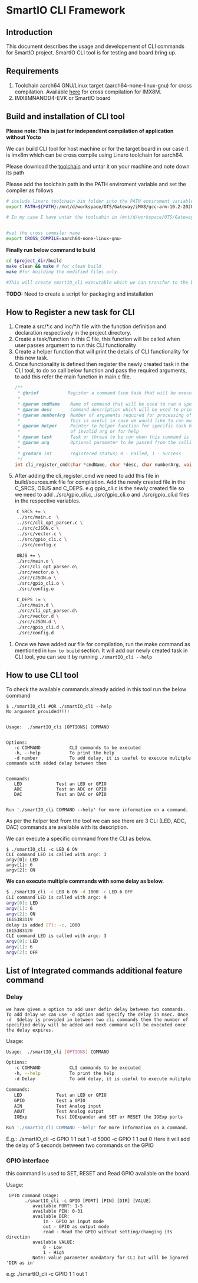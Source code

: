 # SmartIO CLI Framework

## Introduction
This document describes the usage and developement of CLI commands for SmartIO project. SmartIO CLI tool is for testing and board bring up.

## Requirements
1. Toolchain aarch64 GNU/Linux target (aarch64-none-linux-gnu) for cross compilation. Available [here](https://developer.arm.com/tools-and-software/open-source-software/developer-tools/gnu-toolchain/gnu-a/downloads) for cross compilation for IMX8M.
1. IMX8MNANOD4-EVK or SmartIO board


## Build and installation of CLI tool 

**Please note: This is just for independent compilation of application without Yocto**

We can build CLI tool for host machine or for the target board in our case it is imx8m which can be cross compile using Linaro toolchain for aarch64.

Please download the [toolchain](https://developer.arm.com/tools-and-software/open-source-software/developer-tools/gnu-toolchain/gnu-a/downloads) and untar it on your machine and note down its path

Please add the toolchain path in the PATH enviroment variable and set the compiler as follows

```bash
# include linaro toolchain bin folder into the PATH enviroment variable
export PATH=${PATH}:/mnt/d/workspace/OTS/Gateway/iMX8/gcc-arm-10.2-2020.11-x86_64-aarch64-none-linux-gnu/bin

# In my case I have untar the toolcahin in /mnt/d/workspace/OTS/Gateway/iMX8/gcc-arm-10.2-2020.11-x86_64-aarch64-none-linux-gnu folder


#set the cross compiler name
export CROSS_COMPILE=aarch64-none-linux-gnu-

```

**Finally run below command to build**
```bash
cd $project_dir/build
make clean && make # for clean build
make #for building the modified files only.

#This will create smartIO_cli executable which we can transfer to the board and run for board bring up and testing 
```


**TODO:** Need to create a script for packaging and installation

## How to Register a new task for CLI 
1. Create a src/\*.c and inc/\*.h file with the function definition and declaration respectively in the project directory. 
1. Create a task/function in this C file, this function will be called when user passes argument to run this CLI functionality
1. Create a helper function that will print the details of CLI functionality for this new task. 
1. Once functionality is defined then register the newly created task in the CLI tool, to do so call below function and pass the required arguments, to add this refer the main function in main.c file.
    ```c
    /**
     * @brief           Register a command line task that will be executed by cli
     * 
     * @param cmdName    Name of command that will be used to run a specific task from command line      
     * @param desc       Command description which will be used to print in helper
     * @param numberArg  Number of arguments required for processing of this task. 
     *                   This is useful in case we would like to run multiple commands in single execution
     * @param helper     Pointer to helper function for specific task help print, it will be called in case
     *                   of invalid arg or for help  
     * @param task       Task or thread to be run when this command is executed from command line
     * @param arg        Optional parameter to be passed from the calling of the task
     * 
     * @return int       registered status; 0 - Failed, 1 - Success
     */
    int cli_register_cmd(char *cmdName, char *desc, char numberArg, void *helper, void *task, void *arg );
    ```
1. After adding the cli_register_cmd we need to add this file in build/sources.mk file for compilation. Add the newly created file in the C_SRCS, OBJS and C_DEPS. e.g gpio_cli.c is the newly created file so we need to add ../src/gpio_cli.c, ./src/gpio_cli.o and ./src/gpio_cli.d files in the respective variables.
```bash
    C_SRCS += \
    ../src/main.c  \
    ../src/cli_opt_parser.c \
    ../src/cJSON.c \
    ../src/vector.c \
    ../src/gpio_cli.c \
    ../src/config.c 
    
    OBJS += \
    ./src/main.o \
    ./src/cli_opt_parser.o\
    ./src/vector.o \
    ./src/cJSON.o \
    ./src/gpio_cli.o \
    ./src/config.o 
    
    C_DEPS := \
    ./src/main.d \
    ./src/cli_opt_parser.d\
    ./src/vector.d \
    ./src/cJSON.d \
    ./src/gpio_cli.d \
    ./src/config.d 
```
1. Once we have added our file for compilation, run the make command as mentioned in `how to build` section. It will add our newly created task in CLI tool, you can see it by running `./smartIO_cli --help`



## How to use CLI tool
To check the available commands already added in this tool run the below command 
```
$ ./smartIO_cli #OR ./smartIO_cli --help  
No argument provided!!!!
 
 
Usage:  ./smartIO_cli [OPTIONS] COMMAND

 
Options: 
   -c COMMAND           CLI commands to be executed
   -h, --help           To print the help 
   -d number            To add delay, it is useful to execute mulitple commands with added delay between them
 
 
Commands: 
   LED             Test an LED or GPIO 
   ADC             Test an ADC or GPIO 
   DAC             Test an DAC or GPIO

 
Run './smartIO_cli COMMAND --help' for more information on a command.
```
 
As per the helper text from the tool we can see there are 3 CLI (LED, ADC, DAC) commands are available with its description.

We can execute a specific command from the CLI as below.
```
$ ./smartIO_cli -c LED 6 ON
CLI command LED is called with argc: 3
argv[0]: LED
argv[1]: 6
argv[2]: ON
```

**We can execute multiple commands with some delay as below.**
```bash
$ ./smartIO_cli -c LED 6 ON -d 1000 -c LED 6 OFF
CLI command LED is called with argc: 9
argv[0]: LED
argv[1]: 6
argv[2]: ON
1615383119
delay is added [7]: -c, 1000
1615383120
CLI command LED is called with argc: 3
argv[0]: LED
argv[1]: 6
argv[2]: OFF
```


## List of Integrated commands additional feature command


### Delay
    we have given a option to add user defin delay between two commands. To add delay we can use -d option and specify the delay in msec. Once -d  $delay is provided in between two cli commands then the number of specified delay will be added and next command will be executed once the delay expires.

Usage:

```bash
Usage:  ./smartIO_cli [OPTIONS] COMMAND

Options:
   -c COMMAND           CLI commands to be executed
   -h, --help           To print the help
   -d Delay             To add delay, it is useful to execute mulitple commands

Commands:
   LED             Test an LED or GPIO
   GPIO            Test a GPIO
   AIN             Test Analog input
   AOUT            Test Analog output
   IOExp           Test IOExpander and SET or RESET the IOExp ports

Run './smartIO_cli COMMAND --help' for more information on a command.
```
E.g.:  ./smartIO_cli -c GPIO 1 1 out 1 -d 5000 -c GPIO 1 1 out 0
        Here it will add the delay of 5 seconds between two commands on the GPIO


### GPIO interface

this command is used to SET, RESET and Read GPIO available on the board.

Usage:
```
 GPIO command Usage:
       ./smartIO_cli -c GPIO [PORT] [PIN] [DIR] [VALUE]
          available PORT: 1-5
          available PIN: 0-31
          available DIR:
              in - GPIO as input mode
              out - GPIO as output mode
              read - Read the GPIO without setting/changing its direction
          available VALUE:
              0 - Low
              1 - High
          Note: value parameter mandatory for CLI but will be ignored 'DIR as in'
```

e.g: ./smartIO_cli -c GPIO 1 1 out 1
    